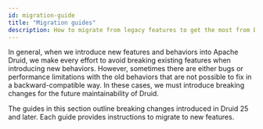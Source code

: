 ```yaml
---
id: migration-guide
title: "Migration guides"
description: How to migrate from legacy features to get the most from Druid updates
---
```


<!--
  ~ Licensed to the Apache Software Foundation (ASF) under one
  ~ or more contributor license agreements.  See the NOTICE file
  ~ distributed with this work for additional information
  ~ regarding copyright ownership.  The ASF licenses this file
  ~ to you under the Apache License, Version 2.0 (the
  ~ "License"); you may not use this file except in compliance
  ~ with the License.  You may obtain a copy of the License at
  ~
  ~   http://www.apache.org/licenses/LICENSE-2.0
  ~
  ~ Unless required by applicable law or agreed to in writing,
  ~ software distributed under the License is distributed on an
  ~ "AS IS" BASIS, WITHOUT WARRANTIES OR CONDITIONS OF ANY
  ~ KIND, either express or implied.  See the License for the
  ~ specific language governing permissions and limitations
  ~ under the License.
  -->

In general, when we introduce new features and behaviors into Apache Druid, we make every effort to avoid breaking existing features when introducing new behaviors. However, sometimes there are either bugs or performance limitations with the old behaviors that are not possible to fix in a backward-compatible way. In these cases, we must introduce breaking changes for the future maintainability of Druid. 

The guides in this section outline breaking changes introduced in Druid 25 and later. Each guide provides instructions to migrate to new features.

<!--

## Migrate to arrays from multi-value dimensions

Druid now supports SQL-compliant array types. Whenever possible, you should use the array type over multi-value dimensions. See []()>.

## Migrate to `maxSubqueryBytes` from `maxSubqueryRows`

`maxSubqueryBytes` and `maxSubqueryRows` are guardrails to limit the amount of subquery data stored in the Java heap. `maxSubqueryBytes` is a better alternative to maxSubqueryRows because row-based limits  ignore the size of the individual rows. The values for `maxSubqueryRows` also doesn't take into account the size of the cluster, which is available with the `maxSubqueryBytes` automatic configuration. See []().

## Migrate to front coded dictionary encoding

Druid encodes string columns into dictionaries for better compression. Front-coded dictionary encoding reduces storage and improves performance by optimizing for strings that share similar beginning substrings. See [Migration guide: front-coded dictionaries](migr-front-coded-dict.md) for more information.
-->





